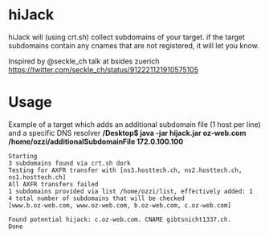 # hiJack
hiJack will (using crt.sh) collect subdomains of your target.
if the target subdomains contain any cnames that are not registered, it will let you know.

Inspired by @seckle_ch talk at bsides zuerich
https://twitter.com/seckle_ch/status/912221121910575105


# Usage
Example of a target which adds an additional subdomain file (1 host per line) and a specific DNS resolver
**/Desktop$ java -jar hijack.jar oz-web.com /home/ozzi/additionalSubdomainFile 172.0.100.100**
```
Starting
3 subdomains found via crt.sh dork
Testing for AXFR transfer with [ns3.hosttech.ch, ns2.hosttech.ch, ns1.hosttech.ch]
All AXFR transfers failed
1 subdomains provided via list /home/ozzi/list, effectively added: 1
4 total number of subdomains that will be checked
[www.b.oz-web.com, www.oz-web.com, b.oz-web.com, c.oz-web.com]

Found potential hijack: c.oz-web.com. CNAME gibtsnicht1337.ch.
Done

```
